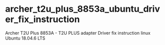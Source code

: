 # archer_t2u_plus_8853a_ubuntu_driver_fix_instruction
Archer T2U Plus 8853A - T2U PLUS adapter Driver fix instruction linux Ubuntu 18.04.6 LTS
